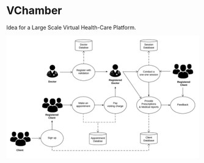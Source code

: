 # VChamber
Idea for a Large Scale Virtual Health-Care Platform.

![Work flow diagram](telemedicine_workflow.png)
